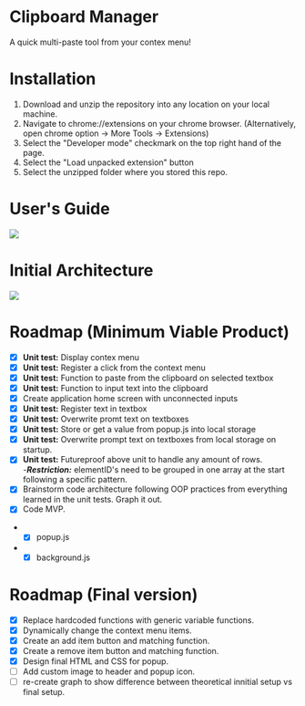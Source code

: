 # Clipboard Manager
A quick multi-paste tool from your contex menu!

# Installation

1) Download and unzip the repository into any location on your local machine. 
2) Navigate to chrome://extensions on your chrome browser. (Alternatively, open chrome option -> More Tools -> Extensions) 
3) Select the "Developer mode" checkmark on the top right hand of the page. 
4) Select the "Load unpacked extension" button
5) Select the unzipped folder where you stored this repo. 

# User's Guide

<img src="blob:https://imgur.com/f9065ff0-1642-42aa-9f64-c49168eda61c">

# Initial Architecture

<img src="https://i.imgur.com/BQkVcsW.png?1">

# Roadmap (Minimum Viable Product)

- [x] **Unit test:** Display contex menu
- [X] **Unit test:** Register a click from the context menu
- [X] **Unit test:** Function to paste from the clipboard on selected textbox
- [X] **Unit test:** Function to input text into the clipboard
- [X] Create application home screen with unconnected inputs
- [X] **Unit test:** Register text in textbox
- [X] **Unit test:** Overwrite promt text on textboxes
- [X] **Unit test:** Store or get a value from popup.js into local storage
- [X] **Unit test:** Overwrite prompt text on textboxes from local storage on startup.  
- [X] **Unit test:** Futureproof above unit to handle any amount of rows.  
  -***Restriction:*** elementID's need to be grouped in one array at the start following a specific pattern.
- [X] Brainstorm code architecture following OOP practices from everything learned in the unit tests. Graph it out. 
- [X] Code MVP.
 - - [x] popup.js
 - - [X] background.js
 
 # Roadmap (Final version)
 
- [x] Replace hardcoded functions with generic variable functions. 
- [x] Dynamically change the context menu items.
- [x] Create an add item button and matching function.
- [x] Create a remove item button and matching function. 
- [x] Design final HTML and CSS for popup.
- [ ] Add custom image to header and popup icon.
- [ ] re-create graph to show difference between theoretical innitial setup vs final setup.
